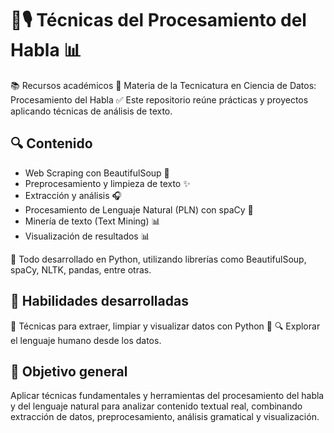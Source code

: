 # 🧠🎙️ Técnicas del Procesamiento del Habla 📊

📚 Recursos académicos 
🏫 Materia de la Tecnicatura en Ciencia de Datos: Procesamiento del Habla
✅ Este repositorio reúne prácticas y proyectos aplicando técnicas de análisis de texto.

 ## 🔍 Contenido
 
- Web Scraping con BeautifulSoup 📄 
- Preprocesamiento y limpieza de texto ✨
- Extracción y análisis  🎧 
- Procesamiento de Lenguaje Natural (PLN) con spaCy 🧠
- Minería de texto (Text Mining) 📊
- Visualización de resultados 📊

🐍 Todo desarrollado en Python, utilizando librerías como BeautifulSoup, spaCy, NLTK, pandas, entre otras.

 ## 🚀 Habilidades desarrolladas  
 
🧪 Técnicas para extraer, limpiar y visualizar datos con Python 🐍 
🔍 Explorar el lenguaje humano desde los datos.

## 🚀 Objetivo general 

Aplicar técnicas fundamentales y herramientas del procesamiento del habla y del lenguaje natural para analizar contenido textual real, combinando extracción de datos, preprocesamiento, análisis gramatical y visualización.
